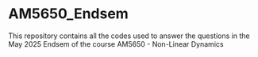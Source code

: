 # AM5650_Endsem
This repository contains all the codes used to answer the questions in the May 2025 Endsem of the course AM5650 - Non-Linear Dynamics
